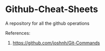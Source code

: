 # Github-Cheat-Sheets
A repository for all the github operations

References:
1. https://github.com/joshnh/Git-Commands
